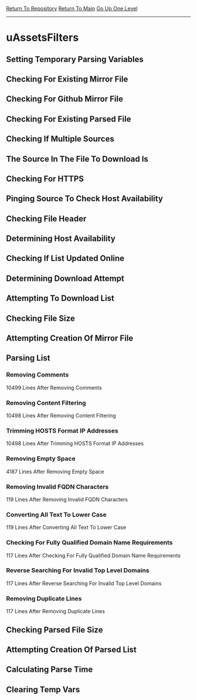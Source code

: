 [Return To Repository](https://github.com/deathbybandaid/piholeparser/)
[Return To Main](https://github.com/deathbybandaid/piholeparser/blob/master/RecentRunLogs/Mainlog.md)
[Go Up One Level](https://github.com/deathbybandaid/piholeparser/blob/master/RecentRunLogs/TopLevelScripts/30-Processing-External-Blacklists.md)
____________________________________
# uAssetsFilters
## Setting Temporary Parsing Variables
## Checking For Existing Mirror File
## Checking For Github Mirror File
## Checking For Existing Parsed File
## Checking If Multiple Sources
## The Source In The File To Download Is
## Checking For HTTPS
## Pinging Source To Check Host Availability
## Checking File Header
## Determining Host Availability
## Checking If List Updated Online
## Determining Download Attempt
## Attempting To Download List
## Checking File Size
## Attempting Creation Of Mirror File
## Parsing List
### Removing Comments
10499 Lines After Removing Comments
### Removing Content Filtering
10498 Lines After Removing Content Filtering
### Trimming HOSTS Format IP Addresses
10498 Lines After Trimming HOSTS Format IP Addresses
### Removing Empty Space
4187 Lines After Removing Empty Space
### Removing Invalid FQDN Characters
119 Lines After Removing Invalid FQDN Characters
### Converting All Text To Lower Case
119 Lines After Converting All Text To Lower Case
### Checking For Fully Qualified Domain Name Requirements
117 Lines After Checking For Fully Qualified Domain Name Requirements
### Reverse Searching For Invalid Top Level Domains
117 Lines After Reverse Searching For Invalid Top Level Domains
### Removing Duplicate Lines
117 Lines After Removing Duplicate Lines
## Checking Parsed File Size
## Attempting Creation Of Parsed List
## Calculating Parse Time
## Clearing Temp Vars
